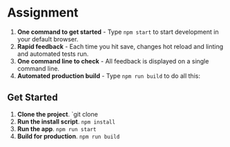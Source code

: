 
# Assignment

1. **One command to get started** - Type `npm start` to start development in your default browser.
2. **Rapid feedback** - Each time you hit save, changes hot reload and linting and automated tests run.
3. **One command line to check** - All feedback is displayed on a single command line.
4. **Automated production build** - Type `npm run build` to do all this:


## Get Started
1. **Clone the project**. `git clone
2. **Run the install script**. `npm install`
3. **Run the app**. `npm run start`
4. **Build for production**. `npm run build`
